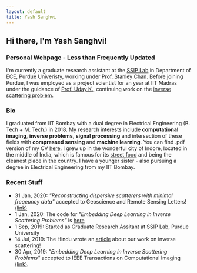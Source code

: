 ```yaml
---
layout: default
title: Yash Sanghvi
---
```

## Hi there, I'm Yash Sanghvi!
### Personal Webpage - Less than Frequently Updated
I'm currently a graduate research assistant at the [SSIP Lab](https://engineering.purdue.edu/ChanGroup/) in Department of ECE, Purdue Univeristy, working under [Prof. Stanley Chan](https://engineering.purdue.edu/ChanGroup/stanleychan.html). Before joining Purdue, I was employed as a project scientist for an year at IIT Madras under the guidance of [Prof. Uday K.](http://www.ee.iitm.ac.in/uday/), continuing work on the [inverse scattering problem](https://ieeexplore.ieee.org/document/8709721).

### Bio
I graduated from IIT Bombay with a dual degree in Electrical Engineering (B. Tech + M. Tech.) in 2018. My research interests include **computational imaging**, **inverse problems**, **signal processing** and intersection of these fields with **compressed sensing** and **machine learning**.
You can find .pdf version of my CV [here](/Sanghvi_CV.pdf).
I grew up in the wonderful city of Indore, located in the middle of India, which is famous for its [street food](https://www.youtube.com/watch?v=GDr2k9NbrHE) and being the cleanest place in the country. I have a younger sister - also pursuing a degree in Electrical Engineering from my IIT Bombay. 

### Recent Stuff
* 31 Jan, 2020: _"Reconstructing dispersive scatterers with minimal freqeuncy data"_ accepted to Geoscience and Remote Sensing Letters! [(link)](https://ieeexplore.ieee.org/document/8976282)
* 1 Jan, 2020: The code for _"Embedding Deep Learning in Inverse Scattering Problems"_ is [here](https://github.com/sanghviyashiitb/EmbeddingDLinISP-Github)
* 1 Sep, 2019: Started as Graduate Research Assitant at SSIP Lab, Purdue University
* 14 Jul, 2019: The Hindu wrote an [article](https://t.co/iEGZZLWJ4b) about our work on inverse scattering! 
* 30 Apr, 2019: _"Embedding Deep Learning in Inverse Scattering Problems"_ accepted to IEEE Transactions on Computational Imaging [(link)](https://ieeexplore.ieee.org/document/8709721).


